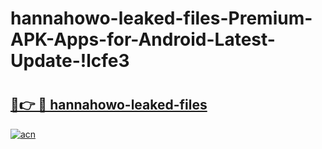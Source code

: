 # hannahowo-leaked-files-Premium-APK-Apps-for-Android-Latest-Update-!lcfe3

# <h2><a href="https://kks2wb.esa.edu.pl?title=hannahowo-leaked-files&ref=lcfe3">🔗👉 🔴 hannahowo-leaked-files</a></h2>

[![acn](https://github.com/user-attachments/assets/0f9c940e-d8b0-45ae-aac7-cd30a18b3e1c)](https://kks2wb.esa.edu.pl?title=hannahowo-leaked-files&ref=lcfe3)

